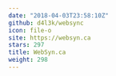 ```yaml
---
date: "2018-04-03T23:58:10Z"
github: d4l3k/websync
icon: file-o
site: https://websyn.ca
stars: 297
title: WebSyn.ca
weight: 298
---
```

